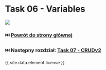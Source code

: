 # Task 06 - Variables

<a href="https://learning.postman.com/docs/sending-requests/variables/variables/">
    <img src="https://assets.postman.com/postman-docs/v10/var-scope-v10.jpg">
</a>

### ⏭️ [Powrót do strony głównej](../../README.md)
### ⏭️ Następny rozdział: [Task 07 - CRUDv2](07-task-crud-v2.md)

{{ site.data.element.license }}